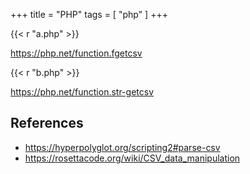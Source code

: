 +++
title = "PHP"
tags = [ "php" ]
+++

{{< r "a.php" >}}

<https://php.net/function.fgetcsv>

{{< r "b.php" >}}

<https://php.net/function.str-getcsv>

## References

- <https://hyperpolyglot.org/scripting2#parse-csv>
- <https://rosettacode.org/wiki/CSV_data_manipulation>
